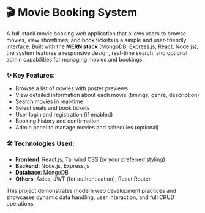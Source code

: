 # 🎬 Movie Booking System

A full-stack movie booking web application that allows users to browse movies, view showtimes, and book tickets in a simple and user-friendly interface. Built with the **MERN stack** (MongoDB, Express.js, React, Node.js), the system features a responsive design, real-time search, and optional admin capabilities for managing movies and bookings.

### ✨ Key Features:
- Browse a list of movies with poster previews
- View detailed information about each movie (timings, genre, description)
- Search movies in real-time
- Select seats and book tickets
- User login and registration (if enabled)
- Booking history and confirmation
- Admin panel to manage movies and schedules (optional)

### 🛠️ Technologies Used:
- **Frontend**: React.js, Tailwind CSS (or your preferred styling)
- **Backend**: Node.js, Express.js
- **Database**: MongoDB
- **Others**: Axios, JWT (for authentication), React Router

This project demonstrates modern web development practices and showcases dynamic data handling, user interaction, and full CRUD operations.

